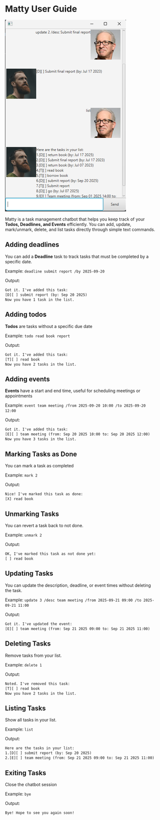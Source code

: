 # Matty User Guide

![Ui.png](Ui.png)

Matty is a task management chatbot that helps you keep track of your **Todos, Deadlines, and Events** efficiently. You can add, update, mark/unmark, delete, and list tasks directly through simple text commands.

## Adding deadlines
You can add a **Deadline** task to track tasks that must be completed by a specific date.

Example: `deadline submit report /by 2025-09-20`

Output:

```
Got it. I've added this task:
[D][ ] submit report (by: Sep 20 2025)
Now you have 1 task in the list.

```

## Adding todos
**Todos** are tasks without a specific due date 

Example: `todo read book report`

Output:

```
Got it. I've added this task:
[T][ ] read book
Now you have 2 tasks in the list.
```

## Adding events
**Events** have a start and end time, useful for scheduling meetings or appointments

Example: `event team meeting /from 2025-09-20 10:00 /to 2025-09-20 12:00`

Output:

```
Got it. I've added this task:
[E][ ] team meeting (from: Sep 20 2025 10:00 to: Sep 20 2025 12:00)
Now you have 3 tasks in the list.
```

## Marking Tasks as Done
You can mark a task as completed

Example: `mark 2`

Output:

```
Nice! I've marked this task as done:
[X] read book
```

## Unmarking Tasks
You can revert a task back to not done.

Example: `unmark 2`

Output:

```
OK, I've marked this task as not done yet:
[ ] read book
```

## Updating Tasks
You can update the description, deadline, or event times without deleting the task.

Example: `update 3 /desc team meeting /from 2025-09-21 09:00 /to 2025-09-21 11:00`

Output:
```
Got it. I've updated the event:
[E][ ] team meeting (from: Sep 21 2025 09:00 to: Sep 21 2025 11:00)
```

## Deleting Tasks
Remove tasks from your list.

Example: `delete 1`

Output:
```
Noted. I've removed this task:
[T][ ] read book
Now you have 2 tasks in the list.
```
## Listing Tasks
Show all tasks in your list.

Example: `list`

Output: 
```
Here are the tasks in your list:
1.[D][ ] submit report (by: Sep 20 2025)
2.[E][ ] team meeting (from: Sep 21 2025 09:00 to: Sep 21 2025 11:00)
```
## Exiting Tasks
Close the chatbot session

Example: `bye`

Output:
```
Bye! Hope to see you again soon!
```